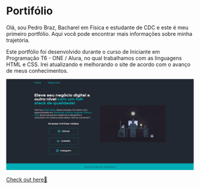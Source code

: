 # Portifólio

Olá, sou Pedro Braz, Bacharel em Física e estudante de CDC e este é meu primeiro portfólio. Aqui você pode encontrar mais informações sobre minha trajetória.

Este portfólio foi desenvolvido durante o curso de Iniciante em Programação T6 - ONE / Alura, no qual trabalhamos com as linguagens HTML e CSS. Irei atualizando e melhorando o site de acordo com o avanço de meus conhecimentos.

<div>
<img src="https://github.com/PedroHMBraz/portifolio/blob/main/assets/preview.png">
</div>

[Check out here🔎](https://pedrohmbraz-portifolio.vercel.app/)
